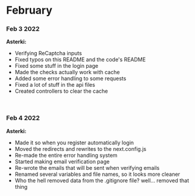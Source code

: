 # February

### Feb 3 2022

<div id="03-02-2022" />

**Asterki:**

-   Verifying ReCaptcha inputs
-   Fixed typos on this README and the code's README
-   Fixed some stuff in the login page
-   Made the checks actually work with cache
-   Added some error handling to some requests
-   Fixed a lot of stuff in the api files
-   Created controllers to clear the cache

<br />

### Feb 4 2022

<div id="04-02-2022" />

**Asterki:**

-   Made it so when you register automatically login
-   Moved the redirects and rewrites to the next.config.js
-   Re-made the entire error handling system
-   Started making email verification page
-   Re-wrote the emails that will be sent when verifying emails
-   Renamed several variables and file names, so it looks more cleaner
-   Who the hell removed data from the .gitignore file? well... removed that thing

<br />